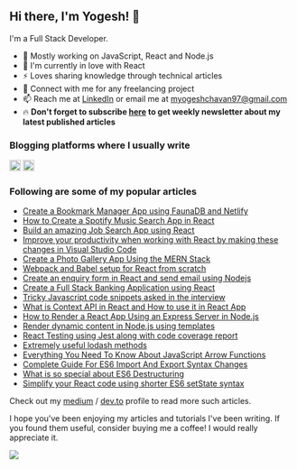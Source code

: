 ## Hi there, I'm Yogesh! 👋

I'm a Full Stack Developer.

- 🔭 Mostly working on JavaScript, React and Node.js
- 🌱 I'm currently in love with React
- ⚡ Loves sharing knowledge through technical articles
- 👯 Connect with me for any freelancing project
- 📫 Reach me at [LinkedIn](https://www.linkedin.com/in/yogesh-chavan97/) or email me at [myogeshchavan97@gmail.com](myogeshchavan97@gmail.com)
- 🔥 **Don't forget to subscribe [here](https://yogeshchavan.dev/) to get weekly newsletter about my latest published articles**


### Blogging platforms where I usually write

<code><img alt="dev.to" title="dev.to" src="https://gist.githubusercontent.com/myogeshchavan97/e0be7fc4c838544e2d00afeb3a82ae10/raw/932b015cd9410bfc0af3230fc8d08a81e4fa7212/devto.svg" width="20" height="20" /></code>
<code><img alt="Medium" title="Medium" src="https://gist.githubusercontent.com/myogeshchavan97/e0be7fc4c838544e2d00afeb3a82ae10/raw/932b015cd9410bfc0af3230fc8d08a81e4fa7212/medium.png" width="20" height="20" /></code>

### Following are some of my popular articles

- [Create a Bookmark Manager App using FaunaDB and Netlify](https://dev.to/myogeshchavan97/create-a-bookmark-manager-app-using-faunadb-and-netlify-serverless-functions-4cp0)
- [How to Create a Spotify Music Search App in React](https://dev.to/myogeshchavan97/how-to-create-a-spotify-music-search-app-in-react-328m)
- [Build an amazing Job Search App using React](https://dev.to/myogeshchavan97/build-an-amazing-job-search-app-using-react-42p)
- [Improve your productivity when working with React by making these changes in Visual Studio Code](https://dev.to/myogeshchavan97/improve-your-productivity-when-working-with-react-by-making-these-changes-in-visual-studio-code-251n)
- [Create a Photo Gallery App Using the MERN Stack](https://levelup.gitconnected.com/create-a-photo-gallery-app-using-mern-stack-826d7d926232?source=friends_link&sk=e2787469e9868246b78e51b55a4351d6)
- [Webpack and Babel setup for React from scratch](https://medium.com/javascript-in-plain-english/webpack-and-babel-setup-with-react-from-scratch-bef0fe2ae3e7?source=friends_link&sk=880a6b9a35fb638eef19e5e99276428e)
- [Create an enquiry form in React and send email using Nodejs](https://medium.com/swlh/create-an-enquiry-form-in-react-and-send-email-using-nodejs-1c0cd590dce1?source=friends_link&sk=1aca7d0fcf16682c0046f9f2e4fc8a0f)
- [Create a Full Stack Banking Application using React](https://medium.com/javascript-in-plain-english/create-a-fullstack-banking-application-using-react-e8c96d74cd39?source=friends_link&sk=5038dbe0d06acec7fdeed694690cb91a)
- [Tricky Javascript code snippets asked in the interview](https://levelup.gitconnected.com/tricky-javascript-code-snippets-asked-in-the-interview-8ed9b868a4a5?source=friends_link&sk=b5fdb2ebd4b283eb6a57e39c6b83fc0c)
- [What is Context API in React and How to use it in React App](https://medium.com/swlh/what-is-context-api-in-react-and-how-to-use-it-in-react-app-dedbcdd78801?source=friends_link&sk=5ea2b1078e16173036b95c477cde369c)
- [How to Render a React App Using an Express Server in Node.js](https://levelup.gitconnected.com/how-to-render-react-app-using-express-server-in-node-js-a428ec4dfe2b?source=friends_link&sk=3f152ac7908f540b209f07f683b494cd)
- [Render dynamic content in Node.js using templates](https://levelup.gitconnected.com/render-dynamic-content-in-nodejs-using-templates-a58cae681148?source=friends_link&sk=e4b7e0d64bb56da81c4295014b35b5ac)
- [React Testing using Jest along with code coverage report](https://medium.com/swlh/react-testing-using-jest-along-with-code-coverage-report-7454b5ba0236?source=friends_link&sk=daa299816dca75fb991e84432a82f31e)
- [Extremely useful lodash methods](https://levelup.gitconnected.com/extremely-useful-lodash-methods-b38f121fea7e?source=friends_link&sk=558db260b096e7592e02bd328982c0a4)
- [Everything You Need To Know About JavaScript Arrow Functions](https://medium.com/javascript-in-plain-english/everything-you-need-to-know-about-es6-arrow-functions-92171b1188b9?source=friends_link&sk=9ad181f1b461ffb620e8a129afaac122)
- [Complete Guide For ES6 Import And Export Syntax Changes](https://medium.com/javascript-in-plain-english/complete-guide-for-es6-import-and-export-syntax-changes-95f930882fa?source=friends_link&sk=1f41d3bd10417f3060a623f5874f1817)
- [What is so special about ES6 Destructuring](https://medium.com/javascript-in-plain-english/what-is-so-special-about-es6-destructuring-6be45fbec52c?source=friends_link&sk=6b8ace6e0db36ec4f5b525ef19c62a41)
- [Simplify your React code using shorter ES6 setState syntax](https://medium.com/javascript-in-plain-english/simplify-your-react-code-using-shorter-es6-setstate-syntax-8643432244bb?source=friends_link&sk=7a51e3f65271fc7d5f805a5d251be6cb)

Check out my [medium](https://medium.com/@yogeshchavan) / [dev.to](https://dev.to/myogeshchavan97) profile to read more such articles.

I hope you've been enjoying my articles and tutorials I've been writing. If you found them useful, consider buying me a coffee! I would really appreciate it.

[<img src="https://cdn.buymeacoffee.com/buttons/default-yellow.png" >](https://www.buymeacoffee.com/myogeshchavan97)
